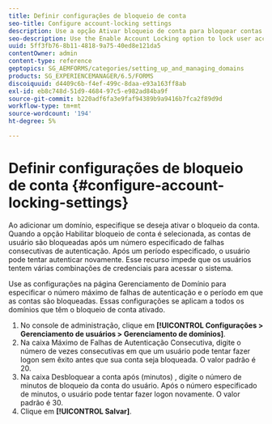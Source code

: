 ```yaml
---
title: Definir configurações de bloqueio de conta
seo-title: Configure account-locking settings
description: Use a opção Ativar bloqueio de conta para bloquear contas de usuário após um número especificado de falhas consecutivas de autenticação.
seo-description: Use the Enable Account Locking option to lock user accounts after a specified number of consecutive authentication failures.
uuid: 5ff3fb76-8b11-4818-9a75-40ed8e121da5
contentOwner: admin
content-type: reference
geptopics: SG_AEMFORMS/categories/setting_up_and_managing_domains
products: SG_EXPERIENCEMANAGER/6.5/FORMS
discoiquuid: d4409c6b-f4ef-499c-8daa-e93a163ff8ab
exl-id: eb8c748d-51d9-4684-97c5-e982ad84ba9f
source-git-commit: b220adf6fa3e9faf94389b9a9416b7fca2f89d9d
workflow-type: tm+mt
source-wordcount: '194'
ht-degree: 5%

---
```


# Definir configurações de bloqueio de conta {#configure-account-locking-settings}

Ao adicionar um domínio, especifique se deseja ativar o bloqueio da conta. Quando a opção Habilitar bloqueio de conta é selecionada, as contas de usuário são bloqueadas após um número especificado de falhas consecutivas de autenticação. Após um período especificado, o usuário pode tentar autenticar novamente. Esse recurso impede que os usuários tentem várias combinações de credenciais para acessar o sistema.

Use as configurações na página Gerenciamento de Domínio para especificar o número máximo de falhas de autenticação e o período em que as contas são bloqueadas. Essas configurações se aplicam a todos os domínios que têm o bloqueio de conta ativado.

1. No console de administração, clique em **[!UICONTROL Configurações > Gerenciamento de usuários > Gerenciamento de domínios]**.
1. Na caixa Máximo de Falhas de Autenticação Consecutiva, digite o número de vezes consecutivas em que um usuário pode tentar fazer logon sem êxito antes que sua conta seja bloqueada. O valor padrão é 20.
1. Na caixa Desbloquear a conta após (minutos) , digite o número de minutos de bloqueio da conta do usuário. Após o número especificado de minutos, o usuário pode tentar fazer logon novamente. O valor padrão é 30.
1. Clique em **[!UICONTROL Salvar]**.
